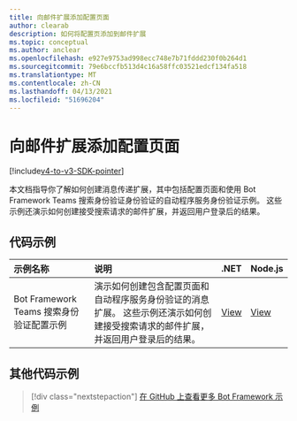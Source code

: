 ```yaml
---
title: 向邮件扩展添加配置页面
author: clearab
description: 如何将配置页添加到邮件扩展
ms.topic: conceptual
ms.author: anclear
ms.openlocfilehash: e927e9753ad998ecc748e7b71fddd230f0b264d1
ms.sourcegitcommit: 79e6bccfb513d4c16a58ffc03521edcf134fa518
ms.translationtype: MT
ms.contentlocale: zh-CN
ms.lasthandoff: 04/13/2021
ms.locfileid: "51696204"
---
```

# <a name="add-a-configuration-page-to-your-messaging-extension"></a>向邮件扩展添加配置页面

[!include[v4-to-v3-SDK-pointer](~/includes/v4-to-v3-pointer-me.md)]

本文档指导你了解如何创建消息传递扩展，其中包括配置页面和使用 Bot Framework Teams 搜索身份验证身份验证的自动程序服务身份验证示例。 这些示例还演示如何创建接受搜索请求的邮件扩展，并返回用户登录后的结果。

## <a name="code-sample"></a>代码示例

| 示例名称 | 说明 | .NET | Node.js|   
|:---------------------|:--------------|:---------|:--------|
| Bot Framework Teams 搜索身份验证配置示例  | 演示如何创建包含配置页面和自动程序服务身份验证的消息扩展。 这些示例还演示如何创建接受搜索请求的邮件扩展，并返回用户登录后的结果。|[View](https://github.com/microsoft/BotBuilder-Samples/tree/master/samples/csharp_dotnetcore/52.teams-messaging-extensions-search-auth-config)| [View](https://github.com/microsoft/BotBuilder-Samples/tree/master/samples/javascript_nodejs/52.teams-messaging-extensions-search-auth-config)|

## <a name="additional-code-sample"></a>其他代码示例

> [!div class="nextstepaction"]
> [在 GitHub 上查看更多 Bot Framework 示例](https://github.com/microsoft/BotBuilder-Samples)
